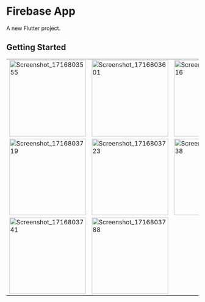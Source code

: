 # Firebase App

A new Flutter project.

## Getting Started

<table>
  <tr>
    <td><img src="https://github.com/ahmedalnagdy18/social_app/assets/155566798/632313fa-a129-4072-8b1e-9245b6cb1c01" alt="Screenshot_1716803555" width="200"/></td>
    <td><img src="https://github.com/ahmedalnagdy18/social_app/assets/155566798/4a0c213c-06f5-4c55-a043-2e21e39ace22" alt="Screenshot_1716803601" width="200"/></td>
    <td><img src="https://github.com/ahmedalnagdy18/social_app/assets/155566798/c4e9b382-e9db-4e16-9d23-52138beaa11e" alt="Screenshot_1716803616" width="200"/></td>
  </tr>
  <tr>
    <td><img src="https://github.com/ahmedalnagdy18/social_app/assets/155566798/f655624e-6a32-4f9e-b07e-5f097a18b46f" alt="Screenshot_1716803719" width="200"/></td>
    <td><img src="https://github.com/ahmedalnagdy18/social_app/assets/155566798/275a545e-2cbd-492b-8255-fce53bbcac48" alt="Screenshot_1716803723" width="200"/></td>
    <td><img src="https://github.com/ahmedalnagdy18/social_app/assets/155566798/8b0c238d-81f0-4b63-8d5d-4e1e9c2cf187" alt="Screenshot_1716803738" width="200"/></td>
  </tr>
  <tr>
    <td><img src="https://github.com/ahmedalnagdy18/social_app/assets/155566798/90050779-4f57-4bbc-a56f-e64bec72ff87" alt="Screenshot_1716803741" width="200"/></td>
    <td><img src="https://github.com/ahmedalnagdy18/social_app/assets/155566798/e5a3d3d7-5acc-41e2-b5f4-c143ec400afd" alt="Screenshot_1716803788" width="200"/></td>
  </tr>
</table>
